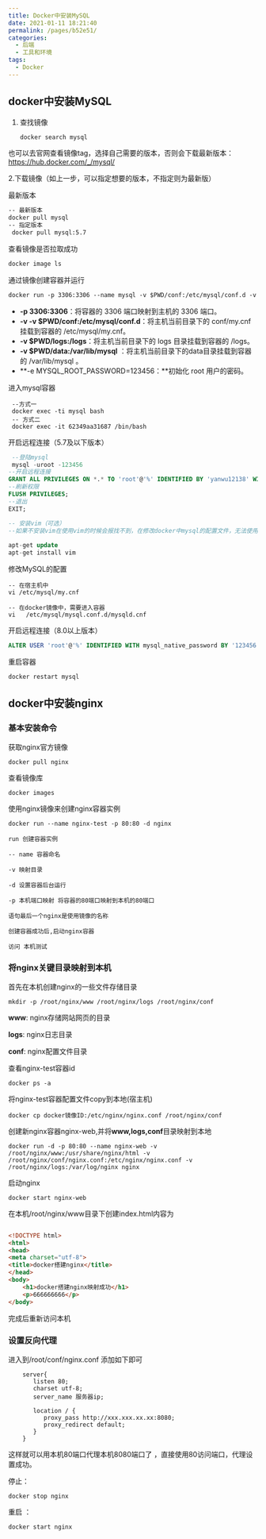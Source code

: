 ```yaml
---
title: Docker中安装MySQL
date: 2021-01-11 18:21:40
permalink: /pages/b52e51/
categories:
  - 后端
  - 工具和环境
tags:
  - Docker
---
```


## docker中安装MySQL

1. 查找镜像 

   ```dockerfile
   docker search mysql
   ```

也可以去官网查看镜像tag，选择自己需要的版本，否则会下载最新版本：https://hub.docker.com/_/mysql/

2.下载镜像（如上一步，可以指定想要的版本，不指定则为最新版）

最新版本

```dockerfile
-- 最新版本
docker pull mysql
-- 指定版本
 docker pull mysql:5.7
```

 查看镜像是否拉取成功

```dockerfile
docker image ls
```



通过镜像创建容器并运行

```dockerfile
docker run -p 3306:3306 --name mysql -v $PWD/conf:/etc/mysql/conf.d -v $PWD/logs:/logs -v $PWD/data:/var/lib/mysql -e MYSQL_ROOT_PASSWORD=123456 -d mysql:5.7
```

- **-p 3306:3306**：将容器的 3306 端口映射到主机的 3306 端口。
- **-v -v $PWD/conf:/etc/mysql/conf.d**：将主机当前目录下的 conf/my.cnf 挂载到容器的 /etc/mysql/my.cnf。
- **-v $PWD/logs:/logs**：将主机当前目录下的 logs 目录挂载到容器的 /logs。
- **-v $PWD/data:/var/lib/mysql** ：将主机当前目录下的data目录挂载到容器的 /var/lib/mysql 。
- **-e MYSQL_ROOT_PASSWORD=123456：**初始化 root 用户的密码。

进入mysql容器

```
 --方式一
 docker exec -ti mysql bash
 -- 方式二
 docker exec -it 62349aa31687 /bin/bash
```

开启远程连接（5.7及以下版本）

```sql
 --登陆mysql
 mysql -uroot -123456
--开启远程连接
GRANT ALL PRIVILEGES ON *.* TO 'root'@'%' IDENTIFIED BY 'yanwu12138' WITH GRANT OPTION;
--刷新权限
FLUSH PRIVILEGES;
--退出
EXIT;

-- 安装vim（可选）
--如果不安装vim在使用vim的时候会报找不到，在修改docker中mysql的配置文件，无法使用vi命令。
	
apt-get update
apt-get install vim
```



修改MySQL的配置

```vim
-- 在宿主机中
vi /etc/mysql/my.cnf

-- 在docker镜像中，需要进入容器
vi   /etc/mysql/mysql.conf.d/mysqld.cnf

```



开启远程连接（8.0以上版本）

```sql
ALTER USER 'root'@'%' IDENTIFIED WITH mysql_native_password BY '123456';
```

重启容器

```dockerfile
docker restart mysql
```

## docker中安装nginx

### 基本安装命令

获取nginx官方镜像

```
docker pull nginx
```

查看镜像库

```
docker images
```

使用nginx镜像来创建nginx容器实例

```
docker run --name nginx-test -p 80:80 -d nginx
```

```text
run 创建容器实例

-- name 容器命名

-v 映射目录

-d 设置容器后台运行

-p 本机端口映射 将容器的80端口映射到本机的80端口

语句最后一个nginx是使用镜像的名称

创建容器成功后,启动nginx容器

访问 本机测试
```



### 将nginx关键目录映射到本机

首先在本机创建nginx的一些文件存储目录

```
mkdir -p /root/nginx/www /root/nginx/logs /root/nginx/conf
```

**www**: nginx存储网站网页的目录

**logs**: nginx日志目录

**conf**: nginx配置文件目录

查看nginx-test容器id

```
docker ps -a
```

将nginx-test容器配置文件copy到本地(宿主机)

```
docker cp docker镜像ID:/etc/nginx/nginx.conf /root/nginx/conf
```

创建新nginx容器nginx-web,并将**www,logs,conf**目录映射到本地

```
docker run -d -p 80:80 --name nginx-web -v /root/nginx/www:/usr/share/nginx/html -v /root/nginx/conf/nginx.conf:/etc/nginx/nginx.conf -v /root/nginx/logs:/var/log/nginx nginx
```

启动nginx

```
docker start nginx-web
```

 在本机/root/nginx/www目录下创建index.html内容为

```html

<!DOCTYPE html>
<html>
<head>
<meta charset="utf-8">
<title>docker搭建nginx</title>
</head>
<body>
    <h1>docker搭建nginx映射成功</h1>
    <p>666666666</p>
</body>

```

完成后重新访问本机

### 设置反向代理

进入到/root/conf/nginx.conf 添加如下即可

```
    server{
       listen 80;
       charset utf-8;
       server_name 服务器ip;
 
       location / {
          proxy_pass http://xxx.xxx.xx.xx:8080;
          proxy_redirect default;
       }
    }
```

这样就可以用本机80端口代理本机8080端口了 ，直接使用80访问端口，代理设置成功。

停止：

```
docker stop nginx 
```

重启 ：

```
docker start nginx
```

